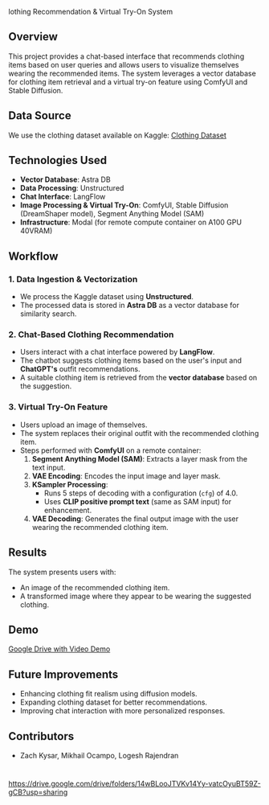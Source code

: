 
lothing Recommendation & Virtual Try-On System

## Overview
This project provides a chat-based interface that recommends clothing items based on user queries and allows users to visualize themselves wearing the recommended items. The system leverages a vector database for clothing item retrieval and a virtual try-on feature using ComfyUI and Stable Diffusion.

## Data Source
We use the clothing dataset available on Kaggle:
[Clothing Dataset](https://www.kaggle.com/datasets/agrigorev/clothing-dataset-full/data)

## Technologies Used
- **Vector Database**: Astra DB
- **Data Processing**: Unstructured
- **Chat Interface**: LangFlow
- **Image Processing & Virtual Try-On**: ComfyUI, Stable Diffusion (DreamShaper model), Segment Anything Model (SAM)
- **Infrastructure**: Modal (for remote compute container on A100 GPU 40VRAM)

## Workflow
### 1. Data Ingestion & Vectorization
- We process the Kaggle dataset using **Unstructured**.
- The processed data is stored in **Astra DB** as a vector database for similarity search.

### 2. Chat-Based Clothing Recommendation
- Users interact with a chat interface powered by **LangFlow**.
- The chatbot suggests clothing items based on the user's input and **ChatGPT's** outfit recommendations.
- A suitable clothing item is retrieved from the **vector database** based on the suggestion.

### 3. Virtual Try-On Feature
- Users upload an image of themselves.
- The system replaces their original outfit with the recommended clothing item.
- Steps performed with **ComfyUI** on a remote container:
  1. **Segment Anything Model (SAM)**: Extracts a layer mask from the text input.
  2. **VAE Encoding**: Encodes the input image and layer mask.
  3. **KSampler Processing**:
     - Runs 5 steps of decoding with a configuration (`cfg`) of 4.0.
     - Uses **CLIP positive prompt text** (same as SAM input) for enhancement.
  4. **VAE Decoding**: Generates the final output image with the user wearing the recommended clothing item.

## Results
The system presents users with:
- An image of the recommended clothing item.
- A transformed image where they appear to be wearing the suggested clothing.

## Demo
[Google Drive with Video Demo](https://drive.google.com/drive/folders/14wBLooJTVKv14Yy-vatcOyuBT59Z-gCB?usp=sharing)

## Future Improvements
- Enhancing clothing fit realism using diffusion models.
- Expanding clothing dataset for better recommendations.
- Improving chat interaction with more personalized responses.

## Contributors
- Zach Kysar, Mikhail Ocampo, Logesh Rajendran



#

https://drive.google.com/drive/folders/14wBLooJTVKv14Yy-vatcOyuBT59Z-gCB?usp=sharing
